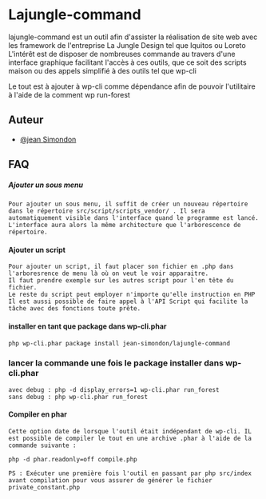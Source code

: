 
# Lajungle-command

lajungle-command est un outil afin d'assister la réalisation de site web avec les framework de l'entreprise La Jungle Design tel que Iquitos ou Loreto
L'intérêt est de disposer de nombreuses commande au travers d'une interface graphique facilitant l'accès à ces outils, que ce soit des scripts maison ou des appels simplifié à des outils tel que wp-cli

Le tout est à ajouter à wp-cli comme dépendance afin de pouvoir l'utilitaire à l'aide de la comment wp run-forest

## Auteur

- [@jean Simondon](https://github.com/Jean-Simondon)

## FAQ


##### Ajouter un sous menu

    Pour ajouter un sous menu, il suffit de créer un nouveau répertoire dans le répertoire src/script/scripts_vendor/ . Il sera automatiquement visible dans l'interface quand le programme est lancé.
    L'interface aura alors la même architecture que l'arborescence de répertoire.

#### Ajouter un script    

    Pour ajouter un script, il faut placer son fichier en .php dans l'arboresrence de menu là où on veut le voir apparaitre.
    Il faut prendre exemple sur les autres script pour l'en tête du fichier.
    Le reste du script peut employer n'importe qu'elle instruction en PHP
    Il est aussi possible de faire appel à l'API Script qui facilite la tâche avec des fonctions toute prête.

#### installer en tant que package dans wp-cli.phar

    php wp-cli.phar package install jean-simondon/lajungle-command

### lancer la commande une fois le package installer dans wp-cli.phar 

    avec debug : php -d display_errors=1 wp-cli.phar run_forest
    sans debug : php wp-cli.phar run_forest

#### Compiler en phar

    Cette option date de lorsque l'outil était indépendant de wp-cli. IL est possible de compiler le tout en une archive .phar à l'aide de la commande suivante :

    php -d phar.readonly=off compile.php

    PS : Exécuter une première fois l'outil en passant par php src/index avant compilation pour vous assurer de générer le fichier private_constant.php
